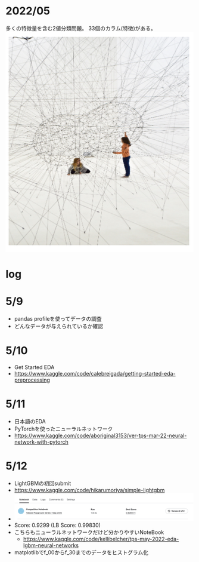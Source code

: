 # 2022/05
多くの特徴量を含む2値分類問題。
33個のカラム(特徴)がある。
![](2022-05-09-23-30-14.png)

# log
# 5/9
* pandas profileを使ってデータの調査
* どんなデータが与えられているか確認

# 5/10
* Get Started EDA
* https://www.kaggle.com/code/calebreigada/getting-started-eda-preprocessing

# 5/11
* 日本語のEDA
* PyTorchを使ったニューラルネットワーク
* https://www.kaggle.com/code/aboriginal3153/ver-tps-mar-22-neural-network-with-pytorch

# 5/12
* LightGBMの初回submit
* https://www.kaggle.com/code/hikarumoriya/simple-lightgbm
* ![](2022-05-12-21-46-42.png)
* Score: 0.9299 (LB Score: 0.99830)
* こちらもニューラルネットワークだけど分かりやすいNoteBook
    * https://www.kaggle.com/code/kellibelcher/tps-may-2022-eda-lgbm-neural-networks
* matplotlibでf_00からf_30までのデータをヒストグラム化
